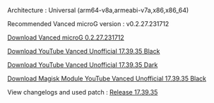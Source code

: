 Architecture : Universal (arm64-v8a,armeabi-v7a,x86,x86_64)

Recommended Vanced microG version : v0.2.27.231712

[Download Vanced microG 0.2.27.231712](https://github.com/cuynu/ytvanced/releases/download/18.01.38/Vanced.microG.0.2.27.231712.apk)

[Download YouTube Vanced Unofficial 17.39.35 Black](https://github.com/cuynu/ytvanced/releases/download/17.39.35/YouTube.Vanced.v17.39.35_Black_Universal.apk)

[Download YouTube Vanced Unofficial 17.39.35 Dark](https://github.com/cuynu/ytvanced/releases/download/17.39.35/YouTube.Vanced.v17.39.35_Dark_Universal.apk)

[Download Magisk Module YouTube Vanced Unofficial 17.39.35 Black](https://github.com/cuynu/ytvanced/releases/download/17.39.35/YouTube.Vanced.v17.39.35_Black_MagiskModule.zip)


View changelogs and used patch : [Release 17.39.35](https://github.com/cuynu/ytvanced/releases/tag/17.39.35)
